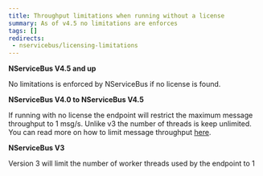 ```yaml
---
title: Throughput limitations when running without a license
summary: As of v4.5 no limitations are enforces
tags: []
redirects:
 - nservicebus/licensing-limitations
---
```


**NServiceBus V4.5 and up**

No limitations is enforced by NServiceBus if no license is found.

**NServiceBus V4.0 to NServiceBus V4.5**

If running with no license the endpoint will restrict the maximum message throughput to 1 msg/s. Unlike v3 the number of threads is keep unlimited. You can read more on how to limit message throughput [here](/nservicebus/operations/reducing-throughput.md).

**NServiceBus V3**

Version 3 will limit the number of worker threads used by the endpoint to 1